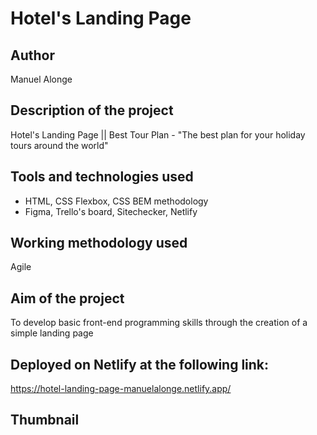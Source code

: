 # Hotel's Landing Page

## Author

Manuel Alonge

## Description of the project

Hotel's Landing Page || Best Tour Plan - "The best plan for your holiday tours around the world"

## Tools and technologies used

* HTML, CSS Flexbox, CSS BEM methodology
* Figma, Trello's board, Sitechecker, Netlify

## Working methodology used

Agile

## Aim of the project

To develop basic front-end programming skills through the creation of a simple landing page

## Deployed on Netlify at the following link:

https://hotel-landing-page-manuelalonge.netlify.app/

## Thumbnail

